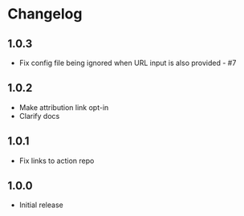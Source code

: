 # Changelog

## 1.0.3

- Fix config file being ignored when URL input is also provided - #7

## 1.0.2

- Make attribution link opt-in
- Clarify docs

## 1.0.1

- Fix links to action repo

## 1.0.0

- Initial release
